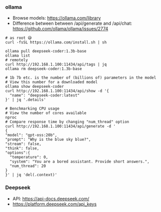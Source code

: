 ### ollama
* Browse models: https://ollama.com/library
* Difference between between /api/generate and /api/chat: https://github.com/ollama/ollama/issues/2774
```shell
# as root 😅
curl -fsSL https://ollama.com/install.sh | sh

ollama pull deepseek-coder:1.3b-base
ollama list
# remotely
curl http://192.168.1.100:11434/api/tags | jq
ollama rm deepseek-coder:1.3b-base

# 1b 7b etc. is the number of (billions of) parameters in the model
# View this number for a downloaded model
ollama show deepseek-coder
curl http://192.168.1.100:11434/api/show -d '{
  "name": "deepseek-coder:latest"
}' | jq '.details'

# Benchmarking CPU usage
# View the number of cores available
nproc
# Compare response time by changing "num_thread" option
curl http://192.168.1.100:11434/api/generate -d '
{  
"model": "gpt-oss:20b",  
"prompt": "Why is the blue sky blue?",  
"stream": false,
"think": false,
"options":{
  "temperature": 0,
  "system": "You are a bored assistant. Provide short answers.",
  "num_thread": 20
}
}' | jq 'del(.context)'
```
### Deepseek
* API: https://api-docs.deepseek.com/
* https://platform.deepseek.com/api_keys

